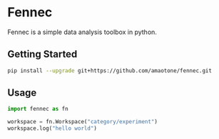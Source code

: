 # Fennec 

Fennec is a simple data analysis toolbox in python.

## Getting Started

```bash
pip install --upgrade git+https://github.com/amaotone/fennec.git
```

## Usage

```python
import fennec as fn

workspace = fn.Workspace("category/experiment")
workspace.log("hello world")
```
